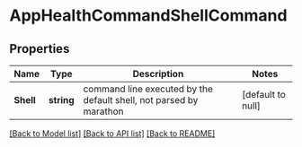 # AppHealthCommandShellCommand

## Properties
Name | Type | Description | Notes
------------ | ------------- | ------------- | -------------
**Shell** | **string** | command line executed by the default shell, not parsed by marathon  | [default to null]

[[Back to Model list]](../README.md#documentation-for-models) [[Back to API list]](../README.md#documentation-for-api-endpoints) [[Back to README]](../README.md)


